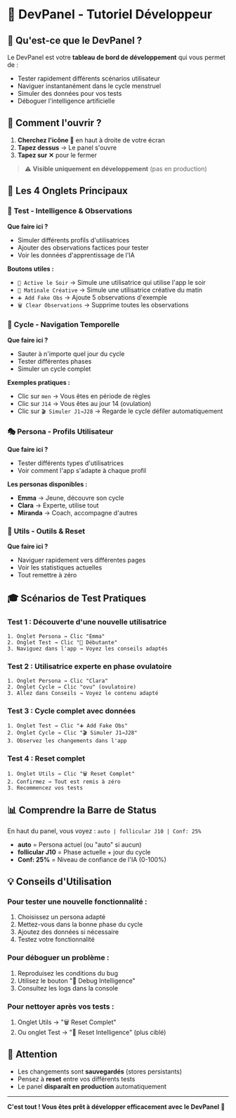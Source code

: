 # 🧠 DevPanel - Tutoriel Développeur

## 🎯 **Qu'est-ce que le DevPanel ?**

Le DevPanel est votre **tableau de bord de développement** qui vous permet de :
- Tester rapidement différents scénarios utilisateur
- Naviguer instantanément dans le cycle menstruel
- Simuler des données pour vos tests
- Déboguer l'intelligence artificielle

## 🚀 **Comment l'ouvrir ?**

1. **Cherchez l'icône 🧠** en haut à droite de votre écran
2. **Tapez dessus** → Le panel s'ouvre
3. **Tapez sur ✕** pour le fermer

> ⚠️ **Visible uniquement en développement** (pas en production)

## 📱 **Les 4 Onglets Principaux**

### 🌟 **Test** - Intelligence & Observations
**Que faire ici ?**
- Simuler différents profils d'utilisatrices
- Ajouter des observations factices pour tester
- Voir les données d'apprentissage de l'IA

**Boutons utiles :**
- `🌙 Active le Soir` → Simule une utilisatrice qui utilise l'app le soir
- `🌅 Matinale Créative` → Simule une utilisatrice créative du matin
- `➕ Add Fake Obs` → Ajoute 5 observations d'exemple
- `🗑️ Clear Observations` → Supprime toutes les observations

### 🔄 **Cycle** - Navigation Temporelle
**Que faire ici ?**
- Sauter à n'importe quel jour du cycle
- Tester différentes phases
- Simuler un cycle complet

**Exemples pratiques :**
- Clic sur `men` → Vous êtes en période de règles
- Clic sur `J14` → Vous êtes au jour 14 (ovulation)
- Clic sur `🎬 Simuler J1→J28` → Regarde le cycle défiler automatiquement

### 🎭 **Persona** - Profils Utilisateur
**Que faire ici ?**
- Tester différents types d'utilisatrices
- Voir comment l'app s'adapte à chaque profil

**Les personas disponibles :**
- **Emma** → Jeune, découvre son cycle
- **Clara** → Experte, utilise tout
- **Miranda** → Coach, accompagne d'autres

### 🧹 **Utils** - Outils & Reset
**Que faire ici ?**
- Naviguer rapidement vers différentes pages
- Voir les statistiques actuelles
- Tout remettre à zéro

## 🎓 **Scénarios de Test Pratiques**

### **Test 1 : Découverte d'une nouvelle utilisatrice**
```
1. Onglet Persona → Clic "Emma"
2. Onglet Test → Clic "🌱 Débutante" 
3. Naviguez dans l'app → Voyez les conseils adaptés
```

### **Test 2 : Utilisatrice experte en phase ovulatoire**
```
1. Onglet Persona → Clic "Clara"
2. Onglet Cycle → Clic "ovu" (ovulatoire)
3. Allez dans Conseils → Voyez le contenu adapté
```

### **Test 3 : Cycle complet avec données**
```
1. Onglet Test → Clic "➕ Add Fake Obs"
2. Onglet Cycle → Clic "🎬 Simuler J1→J28"
3. Observez les changements dans l'app
```

### **Test 4 : Reset complet**
```
1. Onglet Utils → Clic "🗑️ Reset Complet"
2. Confirmez → Tout est remis à zéro
3. Recommencez vos tests
```

## 📊 **Comprendre la Barre de Status**

En haut du panel, vous voyez : `auto | follicular J10 | Conf: 25%`

- **auto** = Persona actuel (ou "auto" si aucun)
- **follicular J10** = Phase actuelle + jour du cycle
- **Conf: 25%** = Niveau de confiance de l'IA (0-100%)

## 💡 **Conseils d'Utilisation**

### **Pour tester une nouvelle fonctionnalité :**
1. Choisissez un persona adapté
2. Mettez-vous dans la bonne phase du cycle
3. Ajoutez des données si nécessaire
4. Testez votre fonctionnalité

### **Pour déboguer un problème :**
1. Reproduisez les conditions du bug
2. Utilisez le bouton "🐛 Debug Intelligence"
3. Consultez les logs dans la console

### **Pour nettoyer après vos tests :**
1. Onglet Utils → "🗑️ Reset Complet"
2. Ou onglet Test → "🧹 Reset Intelligence" (plus ciblé)

## 🚨 **Attention**

- Les changements sont **sauvegardés** (stores persistants)
- Pensez à **reset** entre vos différents tests
- Le panel **disparaît en production** automatiquement

---

**C'est tout ! Vous êtes prêt à développer efficacement avec le DevPanel** 🚀 